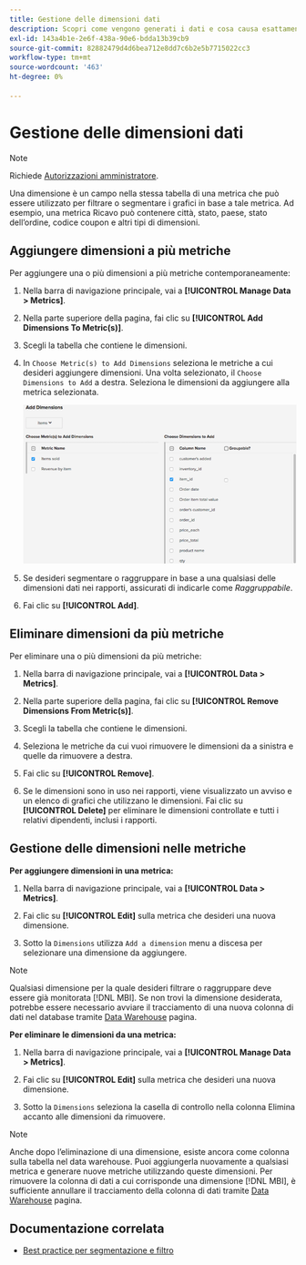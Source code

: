 ```yaml
---
title: Gestione delle dimensioni dati
description: Scopri come vengono generati i dati e cosa causa esattamente l’inserimento di una nuova riga in uno dei Servizi di commercio di base in che modo vengono registrate le azioni quali l’acquisto o la creazione di un account nel database Commerce.
exl-id: 143a4b1e-2e6f-438a-90e6-bdda13b39cb9
source-git-commit: 82882479d4d6bea712e8dd7c6b2e5b7715022cc3
workflow-type: tm+mt
source-wordcount: '463'
ht-degree: 0%

---
```


# Gestione delle dimensioni dati

>[!NOTE]
>
>Richiede [Autorizzazioni amministratore](../../administrator/user-management/user-management.md).

Una dimensione è un campo nella stessa tabella di una metrica che può essere utilizzato per filtrare o segmentare i grafici in base a tale metrica. Ad esempio, una metrica Ricavo può contenere città, stato, paese, stato dell’ordine, codice coupon e altri tipi di dimensioni.

## Aggiungere dimensioni a più metriche

Per aggiungere una o più dimensioni a più metriche contemporaneamente:

1. Nella barra di navigazione principale, vai a **[!UICONTROL Manage Data > Metrics]**.

1. Nella parte superiore della pagina, fai clic su **[!UICONTROL Add Dimensions To Metric(s)]**.

1. Scegli la tabella che contiene le dimensioni.

1. In `Choose Metric(s) to Add Dimensions` seleziona le metriche a cui desideri aggiungere dimensioni. Una volta selezionato, il `Choose Dimensions to Add` a destra. Seleziona le dimensioni da aggiungere alla metrica selezionata.

   ![](../../assets/Add_Dimensions.png)

1. Se desideri segmentare o raggruppare in base a una qualsiasi delle dimensioni dati nei rapporti, assicurati di indicarle come _Raggruppabile_.

1. Fai clic su **[!UICONTROL Add]**.

## Eliminare dimensioni da più metriche

Per eliminare una o più dimensioni da più metriche:

1. Nella barra di navigazione principale, vai a **[!UICONTROL Data > Metrics]**.

1. Nella parte superiore della pagina, fai clic su **[!UICONTROL Remove Dimensions From Metric(s)]**.

1. Scegli la tabella che contiene le dimensioni.

1. Seleziona le metriche da cui vuoi rimuovere le dimensioni da a sinistra e quelle da rimuovere a destra.

1. Fai clic su **[!UICONTROL Remove]**.

1. Se le dimensioni sono in uso nei rapporti, viene visualizzato un avviso e un elenco di grafici che utilizzano le dimensioni. Fai clic su **[!UICONTROL Delete]** per eliminare le dimensioni controllate e tutti i relativi dipendenti, inclusi i rapporti.

## Gestione delle dimensioni nelle metriche

**Per aggiungere dimensioni in una metrica:**

1. Nella barra di navigazione principale, vai a **[!UICONTROL Data > Metrics]**.

1. Fai clic su **[!UICONTROL Edit]** sulla metrica che desideri una nuova dimensione.

1. Sotto la `Dimensions` utilizza `Add a dimension` menu a discesa per selezionare una dimensione da aggiungere.

>[!NOTE]
>
>Qualsiasi dimensione per la quale desideri filtrare o raggruppare deve essere già monitorata [!DNL MBI]. Se non trovi la dimensione desiderata, potrebbe essere necessario avviare il tracciamento di una nuova colonna di dati nel database tramite [Data Warehouse](../data-warehouse-mgr/tour-dwm.md) pagina.


**Per eliminare le dimensioni da una metrica:**

1. Nella barra di navigazione principale, vai a **[!UICONTROL Manage Data > Metrics]**.

1. Fai clic su **[!UICONTROL Edit]** sulla metrica che desideri una nuova dimensione.

1. Sotto la `Dimensions` seleziona la casella di controllo nella colonna Elimina accanto alle dimensioni da rimuovere.

>[!NOTE]
>
>Anche dopo l’eliminazione di una dimensione, esiste ancora come colonna sulla tabella nel data warehouse. Puoi aggiungerla nuovamente a qualsiasi metrica e generare nuove metriche utilizzando queste dimensioni. Per rimuovere la colonna di dati a cui corrisponde una dimensione [!DNL MBI], è sufficiente annullare il tracciamento della colonna di dati tramite [Data Warehouse](../data-warehouse-mgr/tour-dwm.md) pagina.

## Documentazione correlata

* [Best practice per segmentazione e filtro](../../best-practices/segment-filter.md)
